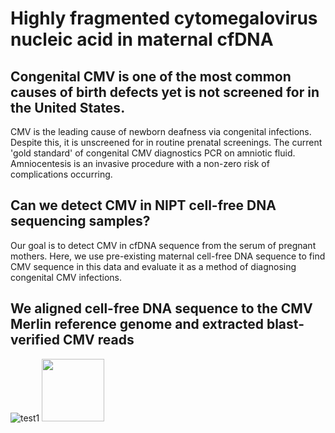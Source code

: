 # Highly fragmented cytomegalovirus nucleic acid in maternal cfDNA

## Congenital CMV is one of the most common causes of birth defects yet is not screened for in the United States.
CMV is the leading cause of newborn deafness via congenital infections. Despite this, it is unscreened for in routine prenatal screenings. The current 'gold standard' of congenital CMV diagnostics PCR on amniotic fluid. Amniocentesis is an invasive procedure with a non-zero risk of complications occurring. 

## Can we detect CMV in NIPT cell-free DNA sequencing samples?
Our goal is to detect CMV in cfDNA sequence from the serum of pregnant mothers. Here, we use pre-existing maternal cell-free DNA sequence to find CMV sequence in this data and evaluate it as a method of diagnosing congenital CMV infections.

## We aligned cell-free DNA sequence to the CMV Merlin reference genome and extracted blast-verified CMV reads
![test1](https://github.com/vpeddu/CMV-NIPT/blob/master/figures/Screen%20Shot%202019-10-04%20at%203.31.20%20PM.png)
<img src="https://github.com/vpeddu/CMV-NIPT/blob/master/figures/Screen%20Shot%202019-10-04%20at%203.31.20%20PM.png" width="100" height="100">
